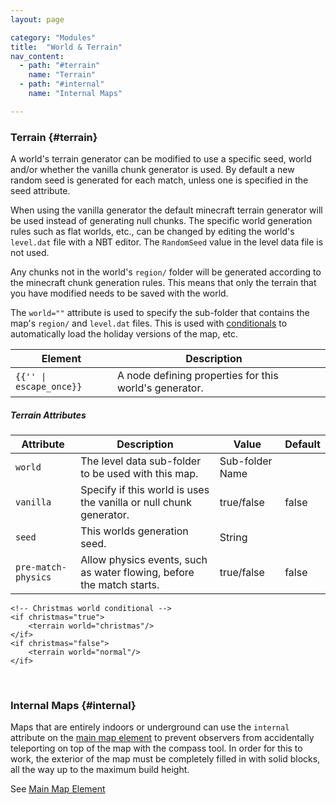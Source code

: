 ```yaml
---
layout: page

category: "Modules"
title:  "World & Terrain"
nav_content:
  - path: "#terrain"
    name: "Terrain"
  - path: "#internal"
    name: "Internal Maps"

---
```


### Terrain {#terrain}
A world's terrain generator can be modified to use a specific seed, world and/or whether the vanilla chunk generator is used. By default a new random seed is generated for each match, unless one is specified in the seed attribute.

When using the vanilla generator the default minecraft terrain generator will be used instead of generating null chunks.
The specific world generation rules such as flat worlds, etc., can be changed by editing the world's `level.dat` file with a NBT editor. The `RandomSeed` value in the level data file is not used.

Any chunks not in the world's `region/` folder will be generated according to the minecraft chunk generation rules. This means that only the terrain that you have modified needs to be saved with the world.


The `world=""` attribute is used to specify the sub-folder that contains the map's `region/` and `level.dat` files.
This is used with [conditionals](/modules/includes_conditionals#conditionals) to automatically load the holiday versions of the map, etc.
<div class='table-responsive'>
  <table class='table table-striped table-condensed'>
    <thead>
      <tr>
        <th>Element</th>
        <th>Description</th>
        <th></th>
      </tr>
    </thead>
    <tbody>
      <tr>
        <td>
          <span class='highlight'>
            <code>{{'<terrain/>' | escape_once}}</code>
          </span>
        </td>
        <td>
          A node defining properties for this world's generator.
        </td>
        <td></td>
      </tr>
    </tbody>
  </table>
</div>
<h5>Terrain Attributes</h5>
<div class='table-responsive'>
  <table class='table table-striped table-condensed'>
    <thead>
      <tr>
        <th>Attribute</th>
        <th>Description</th>
        <th>Value</th>
        <th>Default</th>
      </tr>
    </thead>
    <tbody>
      <tr>
        <td>
          <code>world</code>
        </td>
        <td>
          The level data sub-folder to be used with this map.
        </td>
        <td>
          <span class='label label-primary'>Sub-folder Name</span>
        </td>
        <td></td>
      </tr>
      <tr>
        <td>
          <code>vanilla</code>
        </td>
        <td>
          Specify if this world is uses the vanilla or null chunk generator.
        </td>
        <td>
          <span class='label label-primary'>true/false</span>
        </td>
        <td>false</td>
      </tr>
      <tr>
        <td>
          <code>seed</code>
        </td>
        <td>
          This worlds generation seed.
        </td>
        <td>
          <span class='label label-primary'>String</span>
        </td>
        <td></td>
      </tr>
      <tr>
        <td>
          <code>pre-match-physics</code>
        </td>
        <td>
          Allow physics events, such as water flowing, before the match starts.
        </td>
        <td>
          <span class='label label-primary'>true/false</span>
        </td>
        <td>false</td>
      </tr>
    </tbody>
  </table>
</div>
    <terrain vanilla="true" seed="qwerty"/>

    <!-- Christmas world conditional -->
    <if christmas="true">
        <terrain world="christmas"/>
    </if>
    <if christmas="false">
        <terrain world="normal"/>
    </if>

<br/>

### Internal Maps {#internal}
Maps that are entirely indoors or underground can use the `internal` attribute on the [main map element](/modules/main)
to prevent observers from accidentally teleporting on top of the map with the compass tool.
In order for this to work, the exterior of the map must be completely filled in with solid blocks,
all the way up to the maximum build height.

See [Main Map Element](/modules/main)
